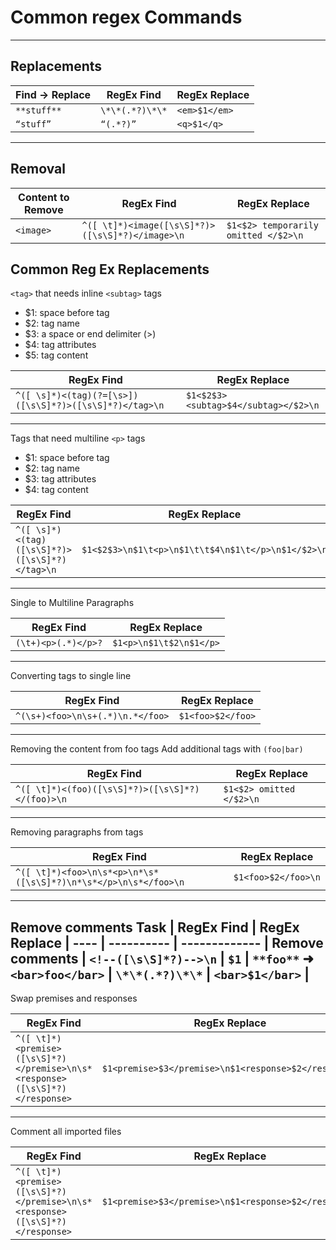 # Common regex Commands
---
## Replacements

|	Find -> Replace |	RegEx Find		|	RegEx Replace	|
|	--------------- |	----------		| 	-------------	|
|	`**stuff**`     |	`\*\*(.*?)\*\*`	|	`<em>$1</em>`	|
|	`“stuff”`       |	`“(.*?)”`		|	`<q>$1</q>`		|

---
## Removal

| Content to Remove | RegEx Find                                       | RegEx Replace                        |
| ----------------- | ----------                                       | -------------                        |
| `<image>`         | `^([ \t]*)<image([\s\S]*?)>([\s\S]*?)</image>\n` | `$1<$2> temporarily omitted </$2>\n` |


Common Reg Ex Replacements
----------------------------------------------------------------------------
`<tag>` that needs inline `<subtag>` tags

 - $1: space before tag
 - $2: tag name
 - $3: a space or end delimiter (>)
 - $4: tag attributes
 - $5: tag content

| RegEx Find                                              | RegEx Replace                        |
| ----------                                              | -------------                        |
| `^([ \s]*)<(tag)(?=[\s>])([\s\S]*?)>([\s\S]*?)</tag>\n` | `$1<$2$3><subtag>$4</subtag></$2>\n` |

----------------------------------------------------------------------------
Tags that need multiline `<p>` tags
 - $1: space before tag
 - $2: tag name
 - $3: tag attributes
 - $4: tag content

| RegEx Find                                     | RegEx Replace                                      |
| ----------                                     | -------------                                      |
| `^([ \s]*)<(tag)([\s\S]*?)>([\s\S]*?)</tag>\n` | `$1<$2$3>\n$1\t<p>\n$1\t\t$4\n$1\t</p>\n$1</$2>\n` |

----------------------------------------------------------------------------
Single to Multiline Paragraphs

| RegEx Find          | RegEx Replace           |
| ----------          | -------------           |
| `(\t+)<p>(.*)</p>?` | `$1<p>\n$1\t$2\n$1</p>` |
----------------------------------------------------------------------------
Converting <foo> tags to single line

| RegEx Find                       | RegEx Replace     |
| ----------                       | -------------     |
| `^(\s+)<foo>\n\s+(.*)\n.*</foo>` | `$1<foo>$2</foo>` |
----------------------------------------------------------------------------
Removing the content from foo tags
Add additional tags with `(foo|bar)`

| RegEx Find                                       | RegEx Replace            |
| ----------                                       | -------------            |
| `^([ \t]*)<(foo)([\s\S]*?)>([\s\S]*?)</(foo)>\n` | `$1<$2> omitted </$2>\n` |
----------------------------------------------------------------------------
Removing paragraphs from <foo> tags

| RegEx Find                                                      | RegEx Replace       |
| ----------                                                      | -------------       |
| `^([ \t]*)<foo>\n\s*<p>\n*\s*([\s\S]*?)\n*\s*</p>\n\s*</foo>\n` | `$1<foo>$2</foo>\n` |
----------------------------------------------------------------------------
Remove comments <!-- * -->
Task                          | RegEx Find            | RegEx Replace   |
----                          | ----------            | -------------   |
Remove comments               | `<!--([\s\S]*?)-->\n` | `$1`            |
`**foo**` ➜ `<bar>foo</bar>` | `\*\*(.*?)\*\*`       | `<bar>$1</bar>` |
----------------------------------------------------------------------------
Swap premises and responses

| RegEx Find                                                                   | RegEx Replace                                        |
| ----------                                                                   | -------------                                        |
| `^([ \t]*)<premise>([\s\S]*?)</premise>\n\s*<response>([\s\S]*?)</response>` | `$1<premise>$3</premise>\n$1<response>$2</response>` |

----------------------------------------------------------------------------
Comment all imported files

| RegEx Find                                                                   | RegEx Replace                                        |
| ----------                                                                   | -------------                                        |
| `^([ \t]*)<premise>([\s\S]*?)</premise>\n\s*<response>([\s\S]*?)</response>` | `$1<premise>$3</premise>\n$1<response>$2</response>` |